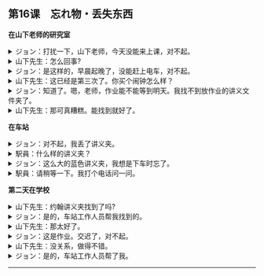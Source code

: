 ## 第16课　忘れ物・丢失东西
**在山下老师的研究室**
<details>
<summary>
ジョン：打扰一下，山下老师，今天没能来上课，对不起。</summary>

失礼します。先生、今日授業に来られなくて すみませんでした。
</details>

<details>
<summary>
山下先生：怎么回事?</summary>

どうしたんですか。
</details>

<details>
<summary>
ジョン：是这样的，早晨起晚了，没能赶上电车，对不起。</summary>

実は、朝寝坊して、電車に乗り遅れたんです。すみません。
</details>

<details>
<summary>
山下先生：这已经是第三次了。你买个闹钟怎么样？</summary>

もう三回目ですよ。目覚まし時計を買ったらどうですか。
</details>

<details>
<summary>
ジョン：知道了。嗯，老师，作业能不能等到明天。我找不到放作业的讲义文件夹了。</summary>

はい。あの、先生、宿題をあしたまで待っていただけませんか。宿題を入れたファイルがないんです。
</details>

<details>
<summary>
山下先生：那可真糟糕。能找到就好了。</summary>

困りましたね。あるといいですね。
</details>

**在车站**
<details>
<summary>
ジョン：对不起，我丢了讲义夹。</summary>

すみません。ファイルをなくしたんですが。
</details>

<details>
<summary>
駅員：什么样的讲义夹？</summary>

どんなファイルですか。
</details>

<details>
<summary>
ジョン：这么大的蓝色讲义夹，我想是下车时忘了。</summary>

このぐらいの青いファイルです。電車を降りる時、忘れたと思うんですが。
</details>

<details>
<summary>
駅員：请稍等一下。我打个电话问一问。</summary>

ええど......ちょっと待ってください。電話して聞いてみます。
</details>

**第二天在学校**
<details>
<summary>
山下先生：约翰讲义夹找到了吗?</summary>

ジョンさん、ファイルはありましたか。
</details>

<details>
<summary>
ジョン：是的，车站工作人员帮我找到的。</summary>

はい、駅員さんが探してくれたんです。
</details>

<details>
<summary>
山下先生：那太好了。</summary>

よかったですね。
</details>

<details>
<summary>
ジョン：这是作业。交迟了，对不起。</summary>

これ、宿題です。遅くなってすみませんでした。
</details>

<details>
<summary>
山下先生：没关系，做得不错。</summary>

いいえ。よくできていますね。
</details>

<details>
<summary>
ジョン：是的，车站工作人员帮了我。</summary>

ええ。駅員さんに手伝ってもらいましたから。
</details>

---

